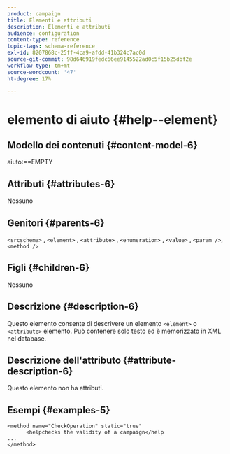 ```yaml
---
product: campaign
title: Elementi e attributi
description: Elementi e attributi
audience: configuration
content-type: reference
topic-tags: schema-reference
exl-id: 8207868c-25ff-4ca9-afdd-41b324c7ac0d
source-git-commit: 98d646919fedc66ee9145522ad0c5f15b25dbf2e
workflow-type: tm+mt
source-wordcount: '47'
ht-degree: 17%

---
```


# elemento di aiuto {#help--element}

## Modello dei contenuti {#content-model-6}

aiuto:==EMPTY

## Attributi {#attributes-6}

Nessuno

## Genitori {#parents-6}

`<srcschema>`  ,   `<element>`   ,    `<attribute>`    ,     `<enumeration>`     ,      `<value>`      ,      `<param />`,       `<method />`

## Figli {#children-6}

Nessuno

## Descrizione {#description-6}

Questo elemento consente di descrivere un elemento `<element>` o `<attribute>`   elemento. Può contenere solo testo ed è memorizzato in XML nel database.

## Descrizione dell&#39;attributo {#attribute-description-6}

Questo elemento non ha attributi.

## Esempi {#examples-5}

```
<method name="CheckOperation" static="true"
      <helpchecks the validity of a campaign</help
...
</method> 
```

